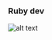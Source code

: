 ### Ruby dev 

<!--
**enotikalt/enotikalt** is a ✨ _special_ ✨ repository because its `README.md` (this file) appears on your GitHub profile.
-->

![alt text](https://github.githubassets.com/images/mona-whisper.gif "Title")

